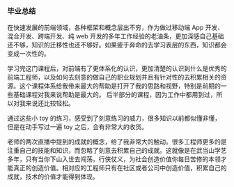 ### 毕业总结
在快速发展的前端领域，各种框架和概念层出不穷，作为做过移动端 App 开发、混合开发、跨端开发、纯 web 开发的多年工作经验的老油条，更加深感自己基础还不够，知识的迁移性也还不够好。如果疲于奔命的去学习表层的东西，知识都会变成一次性的。

学习完这门课程后，对前端有了更体系化的认识，更加清楚的认识到什么是优秀的前端工程师，以及如何去刻意的做自己的职业规划并且有针对性的去积累相关的资源。这个课程体系给我带来最大的帮助是打开了我的思路和视野，特别是前期的一些基础课程对我来说帮助是最大的。 后半部分的课程，因为工作中都用到过，所以对我来说还比较轻松。

通过这些小 toy 的练习，感受到了刻意练习的威力，很多知识以前都似懂非懂，但是在动手写过一遍 toy 之后，会有非常大的收货。

老师的两次直播中提到的成就的概念，给了我非常大的触动。很多工程师更多的是注重自己的技能和知识，而忽略了刻意去积累自己的成就。这就像是在武当山学艺多年，只有当你下山入世去闯荡，行侠仗义，为社会创造价值你每日苦修的本领才能真正的创造价值。相对应的工程师只有在社区或者公司中创造价值，积累自己的成就，技术的价值才能得到体现。
